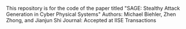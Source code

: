 This repository is for the code of the paper titled
"SAGE: Stealthy Attack Generation in Cyber Physical Systems"
Authors: Michael Biehler, Zhen Zhong, and Jianjun Shi
Journal: Accepted at IISE Transactions
